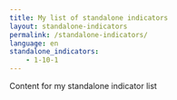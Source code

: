 ```yaml
---
title: My list of standalone indicators
layout: standalone-indicators
permalink: /standalone-indicators/
language: en
standalone_indicators:
    - 1-10-1
---
```

Content for my standalone indicator list
